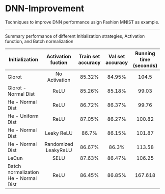 # DNN-Improvement
Techniques to improve DNN performance usign Fashion MNIST as example.

---
Summary performance of different Initialization strategies, Activation function, and Batch normalization

| Initialization | Activation fuction | Train set accuracy | Val set accuracy | Running time (seconds) |
| ------ |:------:|:------------------:|:----------------:| :----------------------:|
| Glorot | No Activation | 85.32% | 84.95% | 104.5 |
| Glorot - Normal Dist | ReLU | 85.26%      |   85.18% | 99.03 |
| He - Normal Dist | ReLU | 86.72%      |    86.37% | 99.76 |
| He - Uniform  Dist | ReLU | 87.05%      |    86.27% | 100.82 |
| He - Normal  Dist | Leaky ReLU | 86.7%      |    86.15% | 101.87 |
| He - Normal  Dist | Randomized LeakyReLU | 86.67%      |    86.3% | 113.58 |
| LeCun | SELU | 87.63%      |    86.47% | 106.25 |
| Batch normalization He - Normal  Dist | ReLU | 86.45%      |    86.85% | 167.618 |
